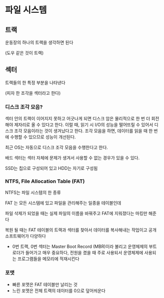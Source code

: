# 파일 시스템

## 트랙

운동장의 하나의 트랙을 생각하면 된다

(도우 같은 것이 트랙)

## 섹터

트랙들의 한 특정 부분을 나타낸다

(피자 한 조각을 섹터라고 한다)

### 디스크 조각 모음?

섹터 안의 트랙이 이어지지 못하고 어긋나게 되면 디스크 암은 물리적으로 한 번 더 회전해야 제자리로 올 수 있다고 한다. 이럴 때, 읽기 시 I/O의 성능을 떨어뜨릴 수 있어서 디스크 조각 모음이라는 것이 생겨났다고 한다. 조각 모음을 하면, 데이터를 읽을 때 한 번에 수행할 수 있으므로 성능이 개선된다.

최근 OS는 자동으로 디스크 조각 모음을 수행한다고 한다.

배드 섹터는 섹터 자체에 문제가 생겨서 사용할 수 없는 경우가 있을 수 있다.

SSD는 칩으로 구성되어 있고 HDD는 자기로 구성됨

### NTFS, File Allocation Table (FAT)

NTFS는 파일 시스템의 한 종류

FAT 는 모든 시스템에 있고 파일을 관리해주는 일종을 테이블인데

파일 삭제가 되었을 때는 실제 파일의 이름을 바꿔주고 FAT에 지워졌다는 마킹만 해준다

복원 될 때는 FAT 테이블의 트랙과 섹터를 찾아서 데이터를 복사해내는 작업이고 공개 소프트웨어가 다양하다 

- 0번 트랙, 0번 섹터는 Master Boot Record (MBR)이라 불리고 운영체제의 부트로더가 들어가고 매우 중요하다, 전원을 켰을 때 주로 사용되서 운영체제에 사용되는 프로그램들을 메모리에 적재시킨다

### 포맷

- 빠른 포맷은 FAT 테이블만 날리는 것
- 느린 포맷은 전체 트랙의 데이터를 0으로 덮어씌운다